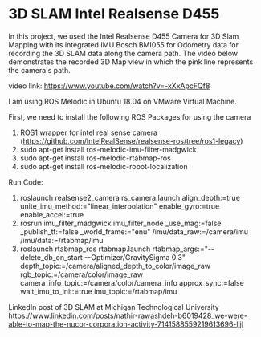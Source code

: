 # 3D SLAM Intel Realsense D455

In this project, we used the Intel Realsense D455 Camera for 3D Slam Mapping with its integrated IMU Bosch BMI055 for Odometry data for recording the 3D SLAM data along the camera path. The video below demonstrates the recorded 3D Map view in which the pink line represents the camera's path.

video link:
https://www.youtube.com/watch?v=-xXxApcFQf8

I am using ROS Melodic in Ubuntu 18.04 on VMware Virtual Machine.

First, we need to install the following ROS Packages for using the camera
1. ROS1 wrapper for intel real sense camera (https://github.com/IntelRealSense/realsense-ros/tree/ros1-legacy)
2. sudo apt-get install ros-melodic-imu-filter-madgwick
3. sudo apt-get install ros-melodic-rtabmap-ros
4. sudo apt-get install ros-melodic-robot-localization

Run Code:
1. roslaunch realsense2_camera rs_camera.launch align_depth:=true unite_imu_method:="linear_interpolation" enable_gyro:=true enable_accel:=true
2. rosrun imu_filter_madgwick imu_filter_node _use_mag:=false _publish_tf:=false _world_frame:="enu" /imu/data_raw:=/camera/imu /imu/data:=/rtabmap/imu
3. roslaunch rtabmap_ros rtabmap.launch rtabmap_args:="--delete_db_on_start --Optimizer/GravitySigma 0.3" depth_topic:=/camera/aligned_depth_to_color/image_raw rgb_topic:=/camera/color/image_raw camera_info_topic:=/camera/color/camera_info approx_sync:=false wait_imu_to_init:=true imu_topic:=/rtabmap/imu

LinkedIn post of 3D SLAM at Michigan Technological University
https://www.linkedin.com/posts/nathir-rawashdeh-b6019428_we-were-able-to-map-the-nucor-corporation-activity-7141588559219613696-ljjI

